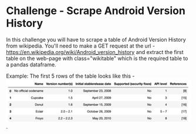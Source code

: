 # Challenge - Scrape Android Version History
In this challenge you will have to scrape a table of Android Version History from wikipedia.
You'll need to make a GET request at the url - https://en.wikipedia.org/wiki/Android_version_history and extract the first table on the web-page with class="wikitable" which is the required table to a pandas dataframe.

Example: The first 5 rows of the table looks like this - 
<img src="./ss.png"> .

